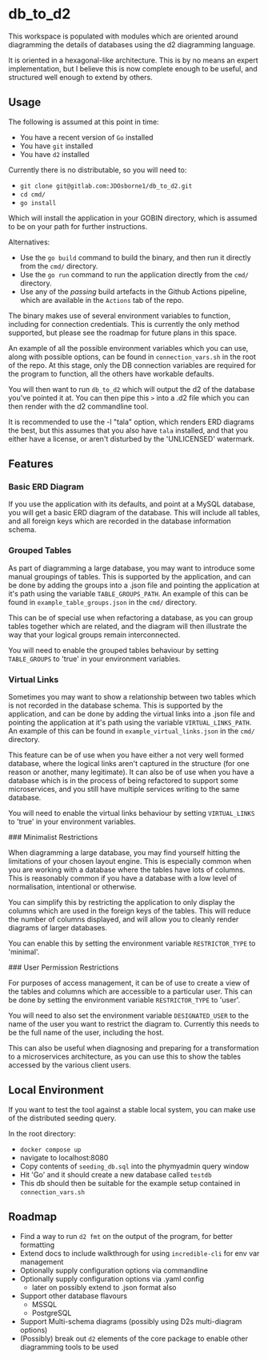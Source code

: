 # db_to_d2

This workspace is populated with modules which are oriented around diagramming the details of databases using the d2 diagramming language. 

It is oriented in a hexagonal-like architecture. This is by no means an expert implementation, but I believe this is now complete enough to be useful, and structured well enough to extend by others.

## Usage

The following is assumed at this point in time: 
- You have a recent version of `Go` installed
- You have `git` installed
- You have `d2` installed

Currently there is no distributable, so you will need to:
- `git clone git@gitlab.com:JDOsborne1/db_to_d2.git`
- `cd cmd/`
- `go install`

Which will install the application in your GOBIN directory, which is assumed to be on your path for further instructions. 

Alternatives: 
- Use the `go build` command to build the binary, and then run it directly from the `cmd/` directory.
- Use the `go run` command to run the application directly from the `cmd/` directory.
- Use any of the *passing* build artefacts in the Github Actions pipeline, which are available in the `Actions` tab of the repo.

The binary makes use of several environment variables to function, including for connection credentials. This is currently the only method supported, but please see the roadmap for future plans in this space.

An example of all the possible environment variables which you can use, along with possible options, can be found in `connection_vars.sh` in the root of the repo. At this stage, only the DB connection variables are required for the program to function, all the others have workable defaults. 

You will then want to run `db_to_d2` which will output the d2 of the database you've pointed it at. You can then pipe this `>` into a .d2 file which you can then render with the d2 commandline tool. 

It is recommended to use the -l "tala" option, which renders ERD diagrams the best, but this assumes that you also have `tala` installed, and that you either have a license, or aren't disturbed by the 'UNLICENSED' watermark.

## Features

### Basic ERD Diagram

If you use the application with its defaults, and point at a MySQL database, you will get a basic ERD diagram of the database. This will include all tables, and all foreign keys which are recorded in the database information schema.

### Grouped Tables

As part of diagramming a large database, you may want to introduce some manual groupings of tables. This is supported by the application, and can be done by adding the groups into a .json file and pointing the application at it's path using the variable `TABLE_GROUPS_PATH`. An example of this can be found in `example_table_groups.json` in the `cmd/` directory.

This can be of special use when refactoring a database, as you can group tables together which are related, and the diagram will then illustrate the way that your logical groups remain interconnected.

You will need to enable the grouped tables behaviour by setting `TABLE_GROUPS` to 'true' in your environment variables.

### Virtual Links

Sometimes you may want to show a relationship between two tables which is not recorded in the database schema. This is supported by the application, and can be done by adding the virtual links into a .json file and pointing the application at it's path using the variable `VIRTUAL_LINKS_PATH`. An example of this can be found in `example_virtual_links.json` in the `cmd/` directory.

This feature can be of use when you have either a not very well formed database, where the logical links aren't captured in the structure (for one reason or another, many legitimate). It can also be of use when you have a database which is in the process of being refactored to support some microservices, and you still have multiple services writing to the same database.

You will need to enable the virtual links behaviour by setting `VIRTUAL_LINKS` to 'true' in your environment variables.

### Minimalist Restrictions

When diagramming a large database, you may find yourself hitting the limitations of your chosen layout engine. This is especially common when you are working with a database where the tables have lots of columns. This is reasonably common if you have a database with a low level of normalisation, intentional or otherwise. 

You can simplify this by restricting the application to only display the columns which are used in the foreign keys of the tables. This will reduce the number of columns displayed, and will allow you to cleanly render diagrams of larger databases.

You can enable this by setting the environment variable `RESTRICTOR_TYPE` to 'minimal'. 

### User Permission Restrictions

For purposes of access management, it can be of use to create a view of the tables and columns which are accessible to a particular user. This can be done by setting the environment variable `RESTRICTOR_TYPE` to 'user'. 

You will need to also set the environment variable `DESIGNATED_USER` to the name of the user you want to restrict the diagram to. Currently this needs to be the full name of the user, including the host.

This can also be useful when diagnosing and preparing for a transformation to a microservices architecture, as you can use this to show the tables accessed by the various client users. 

## Local Environment

If you want to test the tool against a stable local system, you can make use of the distributed seeding query. 

In the root directory: 
- `docker compose up`
- navigate to localhost:8080
- Copy contents of `seeding_db.sql` into the phymyadmin query window
- Hit 'Go' and it should create a new database called `testdb`
- This db should then be suitable for the example setup contained in `connection_vars.sh`

## Roadmap

- Find a way to run `d2 fmt` on the output of the program, for better formatting
- Extend docs to include walkthrough for using `incredible-cli` for env var management
- Optionally supply configuration options via commandline 
- Optionally supply configuration options via .yaml config
    - later on possibly extend to .json format also
- Support other database flavours
    - MSSQL
    - PostgreSQL
- Support Multi-schema diagrams (possibly using D2s multi-diagram options)
- (Possibly) break out `d2` elements of the core package to enable other diagramming tools to be used